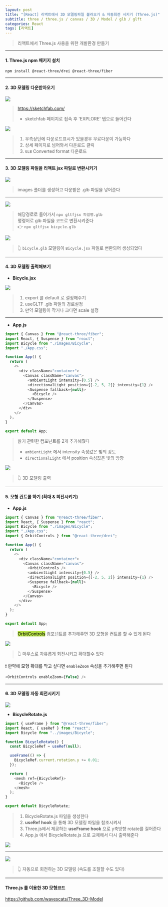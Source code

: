 ```yaml
---
layout: post
title: "[React] 리액트에서 3D 모델링파일 불러오기 & 자동회전 시키기 (Three.js)"
subtitle: three / three.js / canvas / 3D / Model / glb / glft
categories: React
tags: [리액트]
---
```


> 리액트에서 Three.js 사용을 위한 개발환경 만들기

---

#### 1. Three.js npm 패키지 설치

`npm install @react-three/drei @react-three/fiber`

---

#### 2. 3D 모델링 다운받아오기

![](https://velog.velcdn.com/images/-__-/post/9c786ee2-7755-4f20-883b-e8acca964a1e/image.png)

> <https://sketchfab.com/><br>
>
> - sketchfab 페이지로 접속 후 'EXPLORE' 탭으로 들어간다

![](https://velog.velcdn.com/images/-__-/post/97a7895b-b078-4470-90b2-b9a849d1afc0/image.png)

> 1. 우측상단에 다운로드표시가 있을경우 무료다운이 가능하다<br>
> 2. 상세 페이지로 넘어와서 다운로드 클릭<br>
> 3. `GLB` Converted format 다운로드

---

#### 3. 3D 모델링 파일을 리액트 jsx 파일로 변환시키기

![](https://velog.velcdn.com/images/-__-/post/d81458f3-bcfc-4086-a5a7-b4e8066a9b2f/image.png)

> images 폴더를 생성하고 다운받은 .glb 파일을 넣어준다

---

![](https://velog.velcdn.com/images/-__-/post/edb77d9d-e800-41c5-9fc7-21bda0badca1/image.png)

> 해당경로로 들어가서 `npx gltfjsx 파일명.glb` <br>
> 명령어로 glb 파일을 코드로 변환시켜준다<br>
> 👉 `npx gltfjsx bicycle.glb`

![](https://velog.velcdn.com/images/-__-/post/4227fe7b-83b2-476b-81a9-bbf631b49d38/image.png)

> 👆 `bicycle.glb` 모델링이 `Bicycle.jsx` 파일로 변환되어 생성되었다

---

#### 4. 3D 모델링 출력해보기

- **Bicycle.jsx**

![](https://velog.velcdn.com/images/-__-/post/4bc3491c-2b6e-4935-8bc0-394afa9a07a1/image.png)

> 1. export 를 default 로 설정해주기<br>
> 2. useGLTF .glb 파일의 경로설정<br>
> 3. 만약 모델링이 작거나 크다면 scale 설정

---

- **App.js**

```js
import { Canvas } from "@react-three/fiber";
import React, { Suspense } from "react";
import Bicycle from "./images/Bicycle";
import "./App.css";

function App() {
  return (
    <>
      <div className="container">
        <Canvas className="canvas">
          <ambientLight intensity={0.5} />
          <directionalLight position={[-2, 5, 2]} intensity={1} />
          <Suspense fallback={null}>
            <Bicycle />
          </Suspense>
        </Canvas>
      </div>
    </>
  );
}

export default App;
```

> 밝기 관련한 컴포넌트를 2개 추가해줬다<br>
>
> - `ambientLight` 에서 intensity 속성값은 빛의 강도<br>
> - `directionalLight` 에서 position 속성값은 빛의 방향

![](https://velog.velcdn.com/images/-__-/post/fb1d746b-7b63-4391-b4ad-82bdc60fdc8e/image.png)

> 👆 3D 모델링 출력

---

#### 5. 모형 컨트롤 하기 (확대 & 회전시키기)

- **App.js**

```js
import { Canvas } from "@react-three/fiber";
import React, { Suspense } from "react";
import Bicycle from "./images/Bicycle";
import "./App.css";
import { OrbitControls } from "@react-three/drei";

function App() {
  return (
    <>
      <div className="container">
        <Canvas className="canvas">
          <OrbitControls />
          <ambientLight intensity={0.5} />
          <directionalLight position={[-2, 5, 2]} intensity={1} />
          <Suspense fallback={null}>
            <Bicycle />
          </Suspense>
        </Canvas>
      </div>
    </>
  );
}

export default App;
```

> <span style="background-color:#B5E045; color:#000;">OrbitControls</span> 컴포넌트를 추가해주면 3D 모형을 컨트롤 할 수 있게 된다

![](https://velog.velcdn.com/images/-__-/post/ed47ff40-f3a5-4812-be34-1d9ce8f36f8c/image.gif)

> 👆 마우스로 자유롭게 회전시키고 확대할수 있다

❗ 만약에 모형 확대를 막고 싶다면 `enableZoom` 속성을 추가해주면 된다

```js
<OrbitControls enableZoom={false} />
```

---

#### 6. 3D 모델링 자동 회전시키기

![](https://velog.velcdn.com/images/-__-/post/5209f520-1d37-4d62-9e00-a63bac14549b/image.png)

- **BicycleRotate.js**

```js
import { useFrame } from "@react-three/fiber";
import React, { useRef } from "react";
import Bicycle from "../images/Bicycle";

function BicycleRotate() {
  const BicycleRef = useRef(null);

  useFrame(() => {
    BicycleRef.current.rotation.y += 0.01;
  });

  return (
    <mesh ref={BicycleRef}>
      <Bicycle />
    </mesh>
  );
}

export default BicycleRotate;
```

> 1. BicycleRotate.js 파일을 생성한다<br>
> 2. **useRef hook** 을 통해 3D 모델링 파일을 참조시켜서<br>
> 3. Three.js에서 제공하는 **useFrame hook** 으로 y축방향 rotate를 걸어준다<br>
> 4. App.js 에서 BicycleRotate.js 으로 교체해서 다시 출력해준다

![](https://velog.velcdn.com/images/-__-/post/80c423c7-5765-4a76-b48d-344e70bfcfc7/image.png)

---

![](https://velog.velcdn.com/images/-__-/post/a545bd29-d0ff-4348-96a1-9aae15552dad/image.gif)

> 👆 자동으로 회전하는 3D 모델링 (속도를 조절할 수도 있다)

---

#### Three.js 를 이용한 3D 모형코드

<https://github.com/wavescats/Three_3D-Model>
